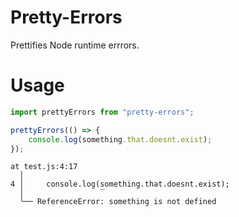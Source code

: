# Pretty-Errors
Prettifies Node runtime errrors.

# Usage
```js
import prettyErrors from "pretty-errors";

prettyErrors(() => {
    console.log(something.that.doesnt.exist);
});
```
```
at test.js:4:17
  │
4 │     console.log(something.that.doesnt.exist);
  │                 ‾
  ╰── ReferenceError: something is not defined
```